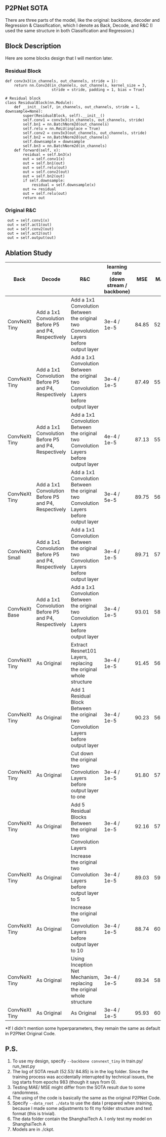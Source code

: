 ## P2PNet SOTA
There are three parts of the model, like the original: backbone, decoder and Regression & Classification, which I denote as Back, Decode, and R&C (I used the same structure in both Classification and Regression.)
## Block Description
Here are some blocks design that I will mention later.
### Residual Block  
```
def conv3x3(in_channels, out_channels, stride = 1):
    return nn.Conv2d(in_channels, out_channels, kernel_size = 3, 
                     stride = stride, padding = 1, bias = True)
    
# Residual block
class ResidualBlock(nn.Module):
    def __init__(self, in_channels, out_channels, stride = 1, downsample=None):
        super(ResidualBlock, self).__init__()
        self.conv1 = conv3x3(in_channels, out_channels, stride)
        self.bn1 = nn.BatchNorm2d(out_channels)
        self.relu = nn.ReLU(inplace = True)
        self.conv2 = conv3x3(out_channels, out_channels, stride)
        self.bn2 = nn.BatchNorm2d(out_channels)
        self.downsample = downsample
        self.bn3 = nn.BatchNorm2d(in_channels)
    def forward(self, x):
        residual = self.bn3(x)
        out = self.conv1(x)
        out = self.bn1(out)
        out = self.relu(out)
        out = self.conv2(out)
        out = self.bn2(out)
        if self.downsample:
            residual = self.downsample(x)
        out += residual
        out = self.relu(out)
        return out
```
### Original R&C
```
 out = self.conv1(x)
 out = self.act1(out)
 out = self.conv2(out)
 out = self.act2(out)
 out = self.output(out)
```
## Ablation Study

| Back | Decode | R&C | learning rate (down stream / backbone) | MSE | MAE | Input Resolution | Activation |
| ---- | -----  | --- | -------------------------------------  | --- | --- | ---------------- | ---------- |
| ConvNeXt Tiny | Add a 1x1 Convolution Before P5 and P4, Respectively| Add a 1x1 Convolution Between the original two Convolution Layers before output layer | 3e-4 / 1e-5 | 84.85 | 52.53 | 128 x 128 | RELU |
| ConvNeXt Tiny | Add a 1x1 Convolution Before P5 and P4, Respectively| Add a 1x1 Convolution Between the original two Convolution Layers before output layer | 3e-4 / 1e-5 | 87.49 | 55.74 | 128 x 128 | LeakyRELU |
| ConvNeXt Tiny | Add a 1x1 Convolution Before P5 and P4, Respectively| Add a 1x1 Convolution Between the original two Convolution Layers before output layer | 4e-4 / 1e-5 | 87.13 | 55.23 | 256 x 256 | RELU |
| ConvNeXt Tiny | Add a 1x1 Convolution Before P5 and P4, Respectively| Add a 1x1 Convolution Between the original two Convolution Layers before output layer | 3e-4 / 5e-5 | 89.75 | 56.53 | 256 x 256 | LeakyRELU |
| ConvNeXt Small | Add a 1x1 Convolution Before P5 and P4, Respectively| Add a 1x1 Convolution Between the original two Convolution Layers before output layer | 3e-4 / 1e-5 | 89.71 | 57.21 | 128 x 128 | RELU |
| ConvNeXt Base | Add a 1x1 Convolution Before P5 and P4, Respectively| Add a 1x1 Convolution Between the original two Convolution Layers before output layer| 3e-4 / 1e-5 | 93.01 | 58.33 | 128 x 128 | RELU |
| ConvNeXt Tiny | As Original | Extract Resnet101 Layers, replacing the original whole structure | 3e-4 / 1e-5 | 91.45 | 56.91 | 128 x 128 | RELU |
| ConvNeXt Tiny | As Original | Add 1 Residual Block Between the original two Convolution Layers before output layer| 3e-4 / 1e-5 | 90.23 | 56.01 | 128 x 128 | RELU |
| ConvNeXt Tiny | As Original | Cut down the original two Convolution Layers before output layer to one | 3e-4 / 1e-5 | 91.80 | 57.21 | 128 x 128 | RELU |
| ConvNeXt Tiny | As Original | Add 5 Residual Blocks Between the original two Convolution Layers| 3e-4 / 1e-5 | 92.16 | 57.87 | 128 x 128 | RELU |
| ConvNeXt Tiny | As Original | Increase the original two Convolution Layers before output layer to 5| 3e-4 / 1e-5 | 89.03 | 59.92 | 128 x 128 | RELU |
| ConvNeXt Tiny | As Original | Increase the original two Convolution Layers before output layer to 10| 3e-4 / 1e-5 | 88.74 | 60.64 | 128 x 128 | RELU |
| ConvNeXt Tiny | As Original | Using Inception Net Mechanism, replacing the original whole structure| 3e-4 / 1e-5 | 89.34 | 58.35 | 128 x 128 | RELU |
| ConvNeXt Tiny | As Original | As Original | 3e-4 / 1e-5 | 95.93 | 60.69 | 128 x 128 | RELU |



*If I didn't mention some hyperparameters, they remain the same as default in P2PNet Original Code.  
## P.S.
1.  To use my design, specify `--backbone convnext_tiny` in train.py/ run_test.py
2.  The log of SOTA result (52.53/ 84.85) is in the log folder. Since the training process was accidentally interrupted by technical issues, the log starts from epochs 983 (though it says from 0).
3.  Testing MAE/ MSE might differ from the SOTA result due to some randomness.
4.  The using of the code is basically the same as the original P2PNet Code.
5.  Specify `--data_root ./data` to use the data I prepared when training, because I made some adjustments to fit my folder structure and text format (this is trivial).
6.  The data folder contain the ShanghaiTech A. I only test my model on ShanghaiTech A
7.  Models are in ./ckpt.